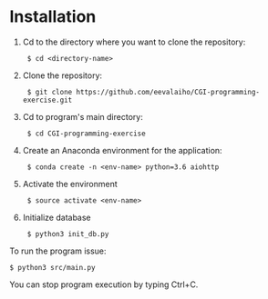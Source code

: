 # Installation

1. Cd to the directory where you want to clone the repository:

        $ cd <directory-name>
1. Clone the repository:

        $ git clone https://github.com/eevalaiho/CGI-programming-exercise.git
1. Cd to program's main directory:

        $ cd CGI-programming-exercise
1. Create an Anaconda environment for the application:

        $ conda create -n <env-name> python=3.6 aiohttp
1. Activate the environment

        $ source activate <env-name>
1. Initialize database

        $ python3 init_db.py
        
To run the program issue:

    $ python3 src/main.py
You can stop program execution by typing Ctrl+C.
